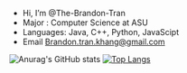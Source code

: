 -  Hi, I’m @The-Brandon-Tran
-  Major : Computer Science at ASU
-  Languages: Java, C++, Python, JavaScipt
-  Email Brandon.tran.khang@gmail.com

![Anurag's GitHub stats](https://github-readme-stats.vercel.app/api?username=The-Brandon-Tran&count_private=true)
[![Top Langs](https://github-readme-stats.vercel.app/api/top-langs/?username=The-Brandon-Tran&layout=compact&langs_count=8)](https://github.com/anuraghazra/github-readme-stats)

